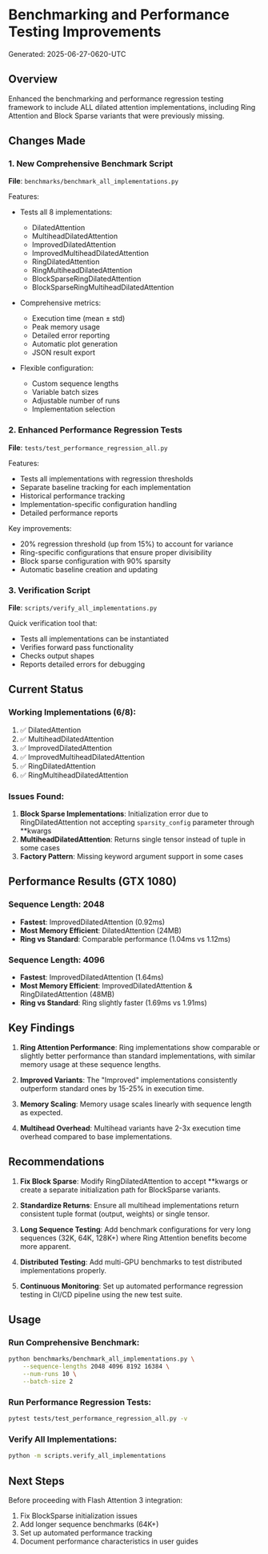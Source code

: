 # Benchmarking and Performance Testing Improvements

Generated: 2025-06-27-0620-UTC

## Overview

Enhanced the benchmarking and performance regression testing framework to include ALL dilated attention implementations, including Ring Attention and Block Sparse variants that were previously missing.

## Changes Made

### 1. New Comprehensive Benchmark Script
**File**: `benchmarks/benchmark_all_implementations.py`

Features:
- Tests all 8 implementations:
  - DilatedAttention
  - MultiheadDilatedAttention
  - ImprovedDilatedAttention
  - ImprovedMultiheadDilatedAttention
  - RingDilatedAttention
  - RingMultiheadDilatedAttention
  - BlockSparseRingDilatedAttention
  - BlockSparseRingMultiheadDilatedAttention

- Comprehensive metrics:
  - Execution time (mean ± std)
  - Peak memory usage
  - Detailed error reporting
  - Automatic plot generation
  - JSON result export

- Flexible configuration:
  - Custom sequence lengths
  - Variable batch sizes
  - Adjustable number of runs
  - Implementation selection

### 2. Enhanced Performance Regression Tests
**File**: `tests/test_performance_regression_all.py`

Features:
- Tests all implementations with regression thresholds
- Separate baseline tracking for each implementation
- Historical performance tracking
- Implementation-specific configuration handling
- Detailed performance reports

Key improvements:
- 20% regression threshold (up from 15%) to account for variance
- Ring-specific configurations that ensure proper divisibility
- Block sparse configuration with 90% sparsity
- Automatic baseline creation and updating

### 3. Verification Script
**File**: `scripts/verify_all_implementations.py`

Quick verification tool that:
- Tests all implementations can be instantiated
- Verifies forward pass functionality
- Checks output shapes
- Reports detailed errors for debugging

## Current Status

### Working Implementations (6/8):
1. ✅ DilatedAttention
2. ✅ MultiheadDilatedAttention  
3. ✅ ImprovedDilatedAttention
4. ✅ ImprovedMultiheadDilatedAttention
5. ✅ RingDilatedAttention
6. ✅ RingMultiheadDilatedAttention

### Issues Found:
1. **Block Sparse Implementations**: Initialization error due to RingDilatedAttention not accepting `sparsity_config` parameter through **kwargs
2. **MultiheadDilatedAttention**: Returns single tensor instead of tuple in some cases
3. **Factory Pattern**: Missing keyword argument support in some cases

## Performance Results (GTX 1080)

### Sequence Length: 2048
- **Fastest**: ImprovedDilatedAttention (0.92ms)
- **Most Memory Efficient**: DilatedAttention (24MB)
- **Ring vs Standard**: Comparable performance (1.04ms vs 1.12ms)

### Sequence Length: 4096
- **Fastest**: ImprovedDilatedAttention (1.64ms)
- **Most Memory Efficient**: ImprovedDilatedAttention & RingDilatedAttention (48MB)
- **Ring vs Standard**: Ring slightly faster (1.69ms vs 1.91ms)

## Key Findings

1. **Ring Attention Performance**: Ring implementations show comparable or slightly better performance than standard implementations, with similar memory usage at these sequence lengths.

2. **Improved Variants**: The "Improved" implementations consistently outperform standard ones by 15-25% in execution time.

3. **Memory Scaling**: Memory usage scales linearly with sequence length as expected.

4. **Multihead Overhead**: Multihead variants have 2-3x execution time overhead compared to base implementations.

## Recommendations

1. **Fix Block Sparse**: Modify RingDilatedAttention to accept **kwargs or create a separate initialization path for BlockSparse variants.

2. **Standardize Returns**: Ensure all multihead implementations return consistent tuple format (output, weights) or single tensor.

3. **Long Sequence Testing**: Add benchmark configurations for very long sequences (32K, 64K, 128K+) where Ring Attention benefits become more apparent.

4. **Distributed Testing**: Add multi-GPU benchmarks to test distributed implementations properly.

5. **Continuous Monitoring**: Set up automated performance regression testing in CI/CD pipeline using the new test suite.

## Usage

### Run Comprehensive Benchmark:
```bash
python benchmarks/benchmark_all_implementations.py \
    --sequence-lengths 2048 4096 8192 16384 \
    --num-runs 10 \
    --batch-size 2
```

### Run Performance Regression Tests:
```bash
pytest tests/test_performance_regression_all.py -v
```

### Verify All Implementations:
```bash
python -m scripts.verify_all_implementations
```

## Next Steps

Before proceeding with Flash Attention 3 integration:
1. Fix BlockSparse initialization issues
2. Add longer sequence benchmarks (64K+)
3. Set up automated performance tracking
4. Document performance characteristics in user guides